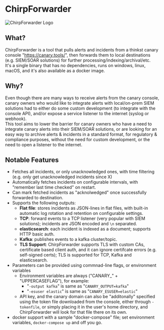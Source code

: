# ChirpForwarder
![ChirpForwarder Logo](https://github.com/SherifEldeeb/ChirpForwarder/raw/master/assets/images/ChirpForwarder.png)
## What?
ChirpForwarder is a tool that pulls alerts and incidents from a thinkst canary console "https://canary.tools/", then forwards them to local destinations (e.g. SIEM/SOAR solutions) for further processing/indexing/archival/etc.  
It's a single binary that has no dependencies, runs on windows, linux, macOS, and it's also available as a docker image.

## Why?
Even though there are many ways to receive alerts from the canary console, canary owners who would like to integrate alerts with local/on-prem SIEM solutions had to either do some custom development (to integrate with the console API), and/or expose a service listener to the internet (syslog or webhook).  
This tool aims to lower the barrier for canary owners who have a need to integrate canary alerts into their SIEM/SOAR solutions, or are looking for an easy way to archive alerts & incidents in a standard format, for regulatory & compliance purposes, without the need for custom development, or the need to open a listener to the internet.
## Notable Features
- Fetches all incidents, or only unacknowledged ones, with time filtering (e.g. only get unacknowledged incidents since X)
- Automatically fetches incidents on configurable intervals, with "remember last time checked" on restart.
- Can mark fetched incidents as "acknolwedged" once successfully forwarded to destination.
- Supports the following outputs:
  - **Flat file**: stores incidents as JSON-lines in flat files, with built-in automatic log rotation and retention on configurable settings.
  - **TCP**: forward events to a TCP listener (very popular with SIEM solutions); incidents are JSON encoded and `\n` separated.
  - **elasticsearch**: each incident is indexed as a document; supports HTTP basic auth.
  - **Kafka**: publishes events to a kafka cluster/topic.
  - **TLS Support**: ChirpForwarder supports TLS with custom CAs, certificate based client auth, and it can ignore certifcate errors (e.g. self-signed certs); TLS is supported for TCP, Kafka and elasticsearch.
- Parameters can be provided using commnad-line flags, or environment variables 
  - Environment variables are always ("CANARY_" + "UPPERCASEFLAG"), for example:
    - "`-output kafka`" is same as "`CANARY_OUTPUT=kafka`"
    - "`-esuser elastic`" is same as "`CANARY_ESUSER=elastic`"
  - API key, and the canary domain can also be "additonally" specified using the token file downloaded from the console, either through `-tokenfile`, or simply placing it in the user's home directory, and ChirpForwarder will look for that file there on its own.
- docker support with a sample "docker-compose" file; set environment variables, `docker-compose up` and off you go.
